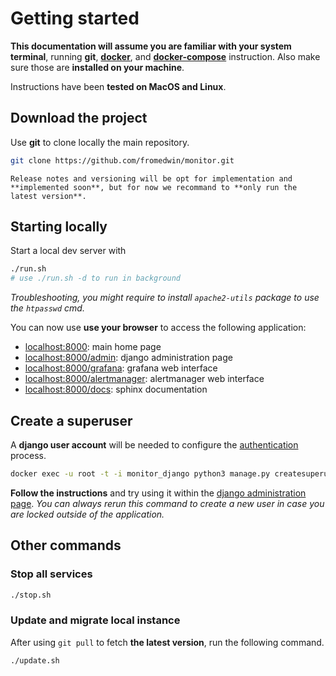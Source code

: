 # Getting started

**This documentation will assume you are familiar with your system terminal**, running **git**, **[docker](https://www.docker.com/)**, and **[docker-compose](https://docs.docker.com/compose/)** instruction. Also make sure those are **installed on your machine**.

Instructions have been **tested on MacOS and Linux**.

## Download the project

Use **git** to clone locally the main repository.

```bash
git clone https://github.com/fromedwin/monitor.git
```

```{note}
Release notes and versioning will be opt for implementation and **implemented soon**, but for now we recommand to **only run the latest version**.
```

## Starting locally

Start a local dev server with

```bash
./run.sh 
# use ./run.sh -d to run in background
```

*Troubleshooting, you might require to install `apache2-utils` package to use the `htpasswd` cmd.*

You can now use **use your browser** to access the following application:

- [localhost:8000](http://localhost:8000): main home page
- [localhost:8000/admin](http://localhost:8000/admin): django administration page
- [localhost:8000/grafana](http://localhost:8000/grafana/): grafana web interface
- [localhost:8000/alertmanager](http://localhost:8000/alertmanager/): alertmanager web interface
- [localhost:8000/docs](http://localhost:8000/docs/): sphinx documentation

## Create a superuser

A **django user account** will be needed to configure the [authentication](authentication) process.

```bash
docker exec -u root -t -i monitor_django python3 manage.py createsuperuser
```

**Follow the instructions** and try using it within the  [django administration page](http://localhost:8000/admin/login/). *You can always rerun this command to create a new user in case you are locked outside of the application.*

## Other commands

### Stop all services

```bash
./stop.sh
```

### Update and migrate local instance

After using `git pull` to fetch **the latest version**, run the following command.

```bash
./update.sh
```

